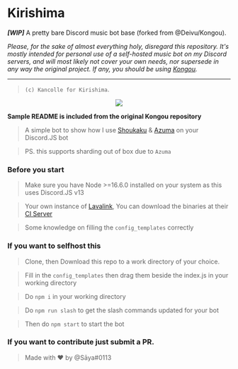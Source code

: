 # Kirishima

***[WIP]***
A pretty bare Discord music bot base (forked from @Deivu/Kongou).

*Please, for the sake of almost everything holy, disregard this repository. It's mostly intended for personal use of a self-hosted music bot on my Discord servers, and will most likely not cover your own needs, nor supersede in any way the original project. If any, you should be using [Kongou](https://github.com/Deivu/Kongou).*

----

> `(c) Kancolle for Kirishima`.

<p align="center">
  <img src="https://static.wikia.nocookie.net/kancolle/images/c/c3/Kirishima_Kai_Ni_Full.png/revision/latest">
</p>

**Sample README is included from the original Kongou repository**

> A simple bot to show how I use [Shoukaku](https://github.com/Deivu/Shoukaku) & [Azuma](https://github.com/Deivu/Azuma) on your Discord.JS bot

> PS. this supports sharding out of box due to `Azuma`

### Before you start 

> Make sure you have Node >=16.6.0 installed on your system as this uses Discord.JS v13

> Your own instance of [Lavalink](https://github.com/freyacodes/Lavalink/tree/dev), You can download the binaries at their [CI Server](https://ci.fredboat.com/viewType.html?buildTypeId=Lavalink_Build&branch_Lavalink=refs%2Fheads%2Fdev&tab=buildTypeStatusDiv)

> Some knowledge on filling the `config_templates` correctly

### If you want to selfhost this 

> Clone, then Download this repo to a work directory of your choice.

> Fill in the `config_templates` then drag them beside the index.js in your working directory

> Do `npm i` in your working directory

> Do `npm run slash` to get the slash commands updated for your bot

> Then do `npm start` to start the bot

### If you want to contribute just submit a PR.

> Made with ❤️ by @Sāya#0113
